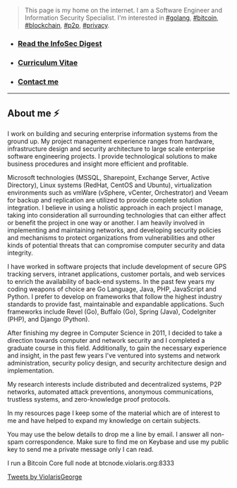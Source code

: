 > This page is my home on the internet. I am a Software Engineer and Information Security Specialist. I'm interested in [#golang](https://twitter.com/search?q=%23golang&src=typd), [#bitcoin](https://twitter.com/search?q=%23bitcoin&src=typd), [#blockchain](https://twitter.com/search?q=%23blockchain&src=tyah), [#p2p](https://twitter.com/search?q=%23p2p&src=typd), [#privacy](https://twitter.com/search?q=%23privacy&src=typd). 

- ### [Read the InfoSec Digest](https://paper.li/ViolarisGeorge/1521979641#/)
- ### [Curriculum Vitae](cv.html#curriculum-vitae)
- ### [Contact me](https://about.me/violarisgeorge)

---

## About me ⚡️
I work on building and securing enterprise information systems from the ground up. My project management experience ranges from hardware, infrastructure design and security architecture to large scale enterprise software engineering projects. I provide technological solutions to make business procedures and insight more efficient and profitable. 

Microsoft technologies (MSSQL, Sharepoint, Exchange Server, Active Directory), Linux systems (RedHat, CentOS and Ubuntu), virtualization environments such as vmWare (vSphere, vCenter, Orchestrator) and Veeam for backup and replication are utilized to provide complete solution integration. I believe in using a holistic approach in each project I manage, taking into consideration all surrounding technologies that can either affect or benefit the project in one way or another. I am heavily involved in implementing and maintaining networks, and developing security policies and mechanisms to protect organizations from vulnerabilities and other kinds of potential threats that can compromise computer security and data integrity.

I have worked in software projects that include development of secure GPS tracking servers, intranet applications, customer portals, and web services to enrich the availability of back-end systems. In the past few years my coding weapons of choice are Go Language, Java, PHP, JavaScript and Python. I prefer to develop on frameworks that follow the highest industry standards to provide fast, maintainable and expandable applications. Such frameworks include Revel (Go), Buffalo (Go), Spring (Java), CodeIgniter (PHP), and Django (Python). 

After finishing my degree in Computer Science in 2011, I decided to take a direction towards computer and network security and I completed a graduate course in this field. Additionally, to gain the necessary experience and insight, in the past few years I've ventured into systems and network administration, security policy design, and security architecture design and implementation. 

My research interests include distributed and decentralized systems, P2P networks, automated attack preventions, anonymous communications, trustless systems, and zero-knowledge proof protocols.

In my resources page I keep some of the material which are of interest to me and have helped to expand my knowledge on certain subjects. 

You may use the below details to drop me a line by email. I answer all non-spam correspondence. Make sure to find me on Keybase and use my public key to send me a private message only I can read.

I run a Bitcoin Core full node at btcnode.violaris.org:8333

<a class="twitter-timeline" href="https://twitter.com/ViolarisGeorge?ref_src=twsrc%5Etfw">Tweets by ViolarisGeorge</a> <script async src="//platform.twitter.com/widgets.js" charset="utf-8"></script>
